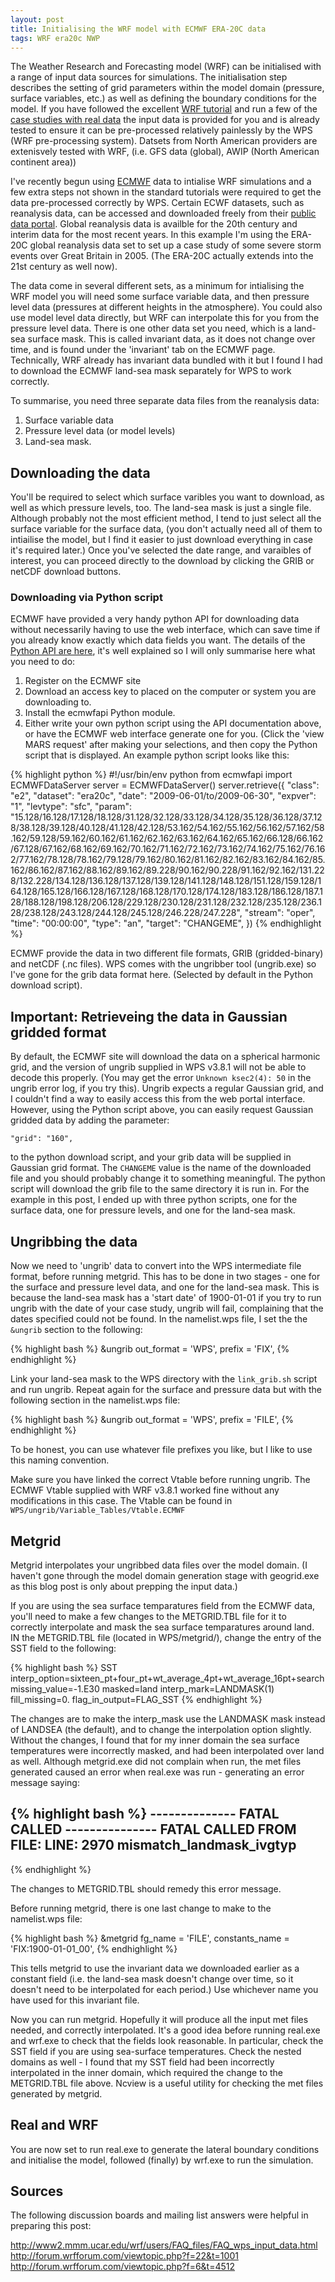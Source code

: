```yaml
---
layout: post
title: Initialising the WRF model with ECMWF ERA-20C data
tags: WRF era20c NWP
---
```


The Weather Research and Forecasting model (WRF) can be initialised with a range of input data sources for simulations. The initialisation step describes the setting of grid parameters within the model domain (pressure, surface variables, etc.) as well as defining the boundary conditions for the model. If you have followed the excellent [WRF tutorial](http://www2.mmm.ucar.edu/wrf/OnLineTutorial/Introduction/index.html) and run a few of the [case studies with real data](http://www2.mmm.ucar.edu/wrf/OnLineTutorial/CASES/index.html) the input data is provided for you and is already tested to ensure it can be pre-processed relatively painlessly by the WPS (WRF pre-processing system). Datsets from North American providers are extenisvely tested with WRF, (i.e. GFS data (global), AWIP (North American continent area))

 I've recently begun using [ECMWF](www.ecmwf.int) data to intialise WRF simulations and a few extra steps not shown in the standard tutorials were required to get the data pre-processed correctly by WPS. Certain ECWF datasets, such as reanalysis data, can be accessed and downloaded freely from their [public data portal](http://apps.ecmwf.int/datasets/). Global reanalysis data is availble for the 20th century and interim data for the most recent years. In this example I'm using the ERA-20C global reanalysis data set to set up a case study of some severe storm events over Great Britain in 2005. (The ERA-20C actually extends into the 21st century as well now). 

The data come in several different sets, as a minimum for intialising the WRF model you will need some surface variable data, and then pressure level data (pressures at different heights in the atmosphere). You could also use model level data directly, but WRF can interpolate this for you from the pressure level data. There is one other data set you need, which is a land-sea surface mask. This is called invariant data, as it does not change over time, and is found under the 'invariant' tab on the ECMWF page. Technically, WRF already has invariant data bundled with it but I found I had to download the ECMWF land-sea mask separately for WPS to work correctly. 

To summarise, you need three separate data files from the reanalysis data:

1. Surface variable data
2. Pressure level data (or model levels)
3. Land-sea mask.

## Downloading the data 
You'll be required to select which surface varibles you want to download, as well as which pressure levels, too. The land-sea mask is just a single file. Although probably not the most efficient method, I tend to just select all the surface variable for the surface data, (you don't actually need all of them to intiailise the model, but I find it easier to just download everything in case it's required later.) Once you've selected the date range, and varaibles of interest, you can proceed directly to the download by clicking the GRIB or netCDF download buttons. 

### Downloading via Python script
ECMWF have provided a very handy python API for downloading data without necessarily having to use the web interface, which can save time if you already know exactly which data fields you want. The details of the [Python API are here](https://software.ecmwf.int/wiki/display/WEBAPI/Access+ECMWF+Public+Datasets), it's well explained so I will only summarise here what you need to do:

1. Register on the ECMWF site
2. Download an access key to placed on the computer or system you are downloading to.
3. Install the ecmwfapi Python module.
3. Either write your own python script using the API documentation above, or have the ECMWF web interface generate one for you. (Click the 'view MARS request' after making your selections, and then copy the Python script that is displayed. An example python script looks like this:

{% highlight python %}
#!/usr/bin/env python
from ecmwfapi import ECMWFDataServer
server = ECMWFDataServer()
server.retrieve({
    "class": "e2",
    "dataset": "era20c",
    "date": "2009-06-01/to/2009-06-30",
    "expver": "1",
    "levtype": "sfc",
    "param": "15.128/16.128/17.128/18.128/31.128/32.128/33.128/34.128/35.128/36.128/37.128/38.128/39.128/40.128/41.128/42.128/53.162/54.162/55.162/56.162/57.162/58.162/59.128/59.162/60.162/61.162/62.162/63.162/64.162/65.162/66.128/66.162/67.128/67.162/68.162/69.162/70.162/71.162/72.162/73.162/74.162/75.162/76.162/77.162/78.128/78.162/79.128/79.162/80.162/81.162/82.162/83.162/84.162/85.162/86.162/87.162/88.162/89.162/89.228/90.162/90.228/91.162/92.162/131.228/132.228/134.128/136.128/137.128/139.128/141.128/148.128/151.128/159.128/164.128/165.128/166.128/167.128/168.128/170.128/174.128/183.128/186.128/187.128/188.128/198.128/206.128/229.128/230.128/231.128/232.128/235.128/236.128/238.128/243.128/244.128/245.128/246.228/247.228",
    "stream": "oper",
    "time": "00:00:00",
    "type": "an",
    "target": "CHANGEME",
})
{% endhighlight %}

ECMWF provide the data in two different file formats, GRIB (gridded-binary) and netCDF (.nc files). WPS comes with the ungribber tool (ungrib.exe) so I've gone for the grib data format here. (Selected by default in the Python download script).

## Important: Retrieveing the data in Gaussian gridded format
By default, the ECMWF site will download the data on a spherical harmonic grid, and the version of ungrib supplied in WPS v3.8.1 will not be able to decode this properly. (You may get the error ``Unknown ksec2(4): 50`` in the ungrib error log, if you try this). Ungrib expects a regular Gaussian grid, and I couldn't find a way to easily access this from the web portal interface. However, using the Python script above, you can easily request Gaussian gridded data by adding the parameter:

``"grid": "160",``

to the python download script, and your grib data will be supplied in Gaussian grid format. The `CHANGEME` value is the name of the downloaded file and you should probably change it to something meaningful. The python script will download the grib file to the same directory it is run in. For the example in this post, I ended up with three python scripts, one for the surface data, one for pressure levels, and one for the land-sea mask.

## Ungribbing the data
Now we need to 'ungrib' data to convert into the WPS intermediate file format, before running metgrid. This has to be done in two stages - one for the surface and pressure level data, and one for the land-sea mask. This is because the land-sea mask has a 'start date' of 1900-01-01 if you try to run ungrib with the date of your case study, ungrib will fail, complaining that the dates specified could not be found. In the namelist.wps file, I set the the `&ungrib` section to the following:

{% highlight bash %}
&ungrib
  out_format = 'WPS',
  prefix = 'FIX',
{% endhighlight %}

Link your land-sea mask to the WPS directory with the `link_grib.sh` script and run ungrib. Repeat again for the surface and pressure data but with the following section in the namelist.wps file:

{% highlight bash %}
&ungrib
  out_format = 'WPS',
  prefix = 'FILE',
{% endhighlight %}

To be honest, you can use whatever file prefixes you like, but I like to use this naming convention.

Make sure you have linked the correct Vtable before running ungrib. The ECMWF Vtable supplied with WRF v3.8.1 worked fine without any modifications in this case. The Vtable can be found in `WPS/ungrib/Variable_Tables/Vtable.ECMWF`

## Metgrid
Metgrid interpolates your ungribbed data files over the model domain. (I haven't gone through the model domain generation stage with geogrid.exe as this blog post is only about prepping the input data.) 

If you are using the sea surface temparatures field from the ECMWF data, you'll need to make a few changes to the METGRID.TBL file for it to correctly interpolate and mask the sea surface temparatures around land. IN the METGRID.TBL file (located in WPS/metgrid/), change the entry of the SST field to the following:

{% highlight bash %}
SST
  interp_option=sixteen_pt+four_pt+wt_average_4pt+wt_average_16pt+search
  missing_value=-1.E30
  masked=land
  interp_mark=LANDMASK(1)
  fill_missing=0.
  flag_in_output=FLAG_SST 
{% endhighlight %}

The changes are to make the interp_mask use the LANDMASK mask instead of LANDSEA (the default), and to change the interpolation option slightly. Without the changes, I found that for my inner domain the sea surface temperatures were incorrectly masked, and had been interpolated over land as well. Although metgrid.exe did not complain when run, the met files generated caused an error when real.exe was run - generating an error message saying:

{% highlight bash %}
-------------- FATAL CALLED ---------------
FATAL CALLED FROM FILE:  <stdin>  LINE:    2970
mismatch_landmask_ivgtyp
-------------------------------------------
{% endhighlight %}

The changes to METGRID.TBL should remedy this error message.

Before running metgrid, there is one last change to make to the namelist.wps file:

{% highlight bash %}
&metgrid
  fg_name = 'FILE',
  constants_name = 'FIX:1900-01-01_00',
{% endhighlight %}

This tells metgrid to use the invariant data we downloaded earlier as a constant field (i.e. the land-sea mask doesn't change over time, so it doesn't need to be interpolated for each period.) Use whichever name you have used for this invariant file. 

Now you can run metgrid. Hopefully it will produce all the input met files needed, and correctly interpolated. It's a good idea before running real.exe and wrf.exe to check that the fields look reasonable. In particular, check the SST field if you are using sea-surface temperatures. Check the nested domains as well - I found that my SST field had been incorrectly interpolated in the inner domain, which required the change to the METGRID.TBL file above. Ncview is a useful utility for checking the met files generated by metgrid. 

## Real and WRF
You are now set to run real.exe to generate the lateral boundary conditions and initialise the model, followed (finally) by wrf.exe to run the simulation. 


## Sources

The following discussion boards and mailing list answers were helpful in preparing this post:

http://www2.mmm.ucar.edu/wrf/users/FAQ_files/FAQ_wps_input_data.html
http://forum.wrfforum.com/viewtopic.php?f=22&t=1001
http://forum.wrfforum.com/viewtopic.php?f=6&t=4512



